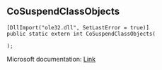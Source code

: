 ## CoSuspendClassObjects

```
[DllImport("ole32.dll", SetLastError = true)]
public static extern int CoSuspendClassObjects(
   
);
```

Microsoft documentation: [Link](https://docs.microsoft.com/en-us/windows/win32/api/combaseapi/nf-combaseapi-cosuspendclassobjects)
